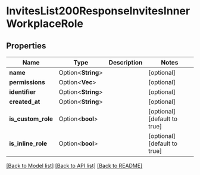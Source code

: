 # InvitesList200ResponseInvitesInnerWorkplaceRole

## Properties

Name | Type | Description | Notes
------------ | ------------- | ------------- | -------------
**name** | Option<**String**> |  | [optional]
**permissions** | Option<**Vec<String>**> |  | [optional]
**identifier** | Option<**String**> |  | [optional]
**created_at** | Option<**String**> |  | [optional]
**is_custom_role** | Option<**bool**> |  | [optional][default to true]
**is_inline_role** | Option<**bool**> |  | [optional][default to true]

[[Back to Model list]](../README.md#documentation-for-models) [[Back to API list]](../README.md#documentation-for-api-endpoints) [[Back to README]](../README.md)


